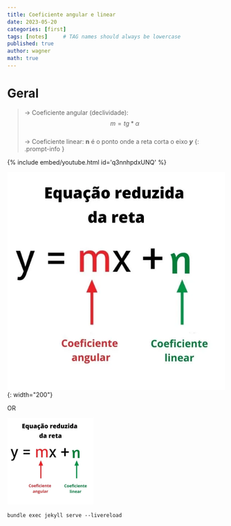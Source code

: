 ```yaml
---
title: Coeficiente angular e linear
date: 2023-05-20
categories: [first]
tags: [notes]     # TAG names should always be lowercase
published: true
author: wagner
math: true
---
```


# Geral
>-> Coeficiente angular (declividade): $$ m = tg*α $$ <br> 
-> Coeficiente linear: **n** é o ponto onde a reta corta o eixo ***y***
{: .prompt-info }

<div class="video-container">
    {% include embed/youtube.html id='q3nnhpdxUNQ' %}
</div>
<style>
.video-container {
    max-width: 75%; /* Defina a largura máxima desejada */
    height: auto; /* A altura será ajustada automaticamente de acordo com a largura */
}
</style>

![My helpful screenshot](/assets/images/equacao-reduzida-da-reta.jpg){: width="200"}

OR

<img src="/assets/images/equacao-reduzida-da-reta.jpg" alt="My helpful screenshot" width="200" height="auto">




```terminal
bundle exec jekyll serve --livereload
```